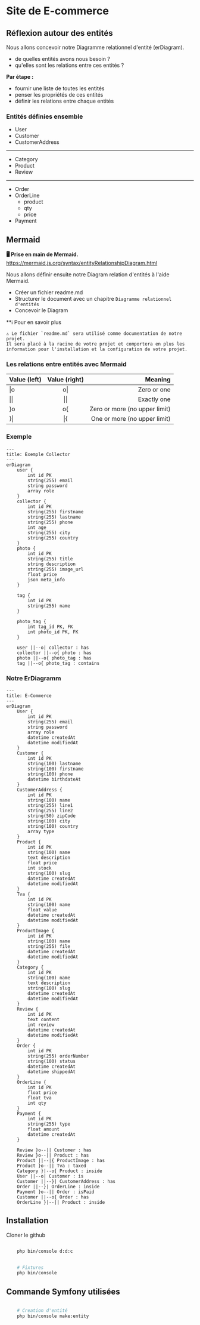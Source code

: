 # Site de E-commerce

## Réflexion autour des entités

Nous allons concevoir notre Diagramme relationnel d'entité (erDiagram).

- de quelles entités avons nous besoin ?
- qu'elles sont les relations entre ces entités ?


**Par étape :**

- fournir une liste de toutes les entités 
- penser les propriétés de ces entités
- définir les relations entre chaque entités 

### Entités définies ensemble 

- User
- Customer
- CustomerAddress
---
- Category
- Product
- Review
---
- Order
- OrderLine
  - product
  - qty
  - price
- Payment


## Mermaid 

**🖥️ Prise en main de Mermaid.**
https://mermaid.js.org/syntax/entityRelationshipDiagram.html

Nous allons définir ensuite notre Diagram relation d'entités à l'aide Mermaid.

- Créer un fichier readme.md
- Structurer le document avec un chapitre `Diagramme relationnel d'entités`
- Concevoir le Diagram

**ℹ️ Pour en savoir plus


    ⚠️ Le fichier `readme.md` sera utilisé comme documentation de notre projet.
    Il sera placé à la racine de votre projet et comportera en plus les information pour l'installation et la configuration de votre projet.


### Les relations entre entités avec Mermaid

| Value (left) | Value (right)	| Meaning
| :--------------- |:---------------:| -----:|
| \\|o |	o\\|	| Zero or one 
| \\|\\| | \\|\\|	| Exactly one 
|}o	 | o{ |	Zero or more (no upper limit)
| }\\| |	\\|{	| One or more (no upper limit)


### Exemple

```mermaid
---
title: Exemple Collector
---
erDiagram
    user {
        int id PK
        string(255) email
        string password
        array role
    }
    collector {
        int id PK
        string(255) firstname
        string(255) lastname
        string(255) phone
        int age
        string(255) city
        string(255) country
    }
    photo {
        int id PK
        string(255) title
        string description
        string(255) image_url
        float price
        json meta_info
    }

    tag {
        int id PK
        string(255) name
    }

    photo_tag {
        int tag_id PK, FK
        int photo_id PK, FK
    }

    user ||--o| collector : has
    collector ||--o{ photo : has
    photo ||--o{ photo_tag : has
    tag ||--o{ photo_tag : contains
```


### Notre ErDiagramm
```mermaid
---
title: E-Commerce
---
erDiagram
    User {
        int id PK
        string(255) email
        string password
        array role
        datetime createdAt
        datetime modifiedAt
    }
    Customer {
        int id PK
        string(100) lastname
        string(100) firstname
        string(100) phone
        datetime birthdateAt
    }
    CustomerAddress {
        int id PK
        string(100) name
        string(255) line1
        string(255) line2
        string(50) zipCode
        string(100) city
        string(100) country
        array type
    }
    Product {
        int id PK
        string(100) name
        text description
        float price
        int stock
        string(100) slug
        datetime createdAt
        datetime modifiedAt
    }
    Tva {
        int id PK
        string(100) name
        float value
        datetime createdAt
        datetime modifiedAt
    }
    ProductImage {
        int id PK
        string(100) name
        string(255) file
        datetime createdAt
        datetime modifiedAt
    }
    Category {
        int id PK
        string(100) name
        text description
        string(100) slug
        datetime createdAt
        datetime modifiedAt
    }
    Review {
        int id PK
        text content
        int review
        datetime createdAt
        datetime modifiedAt
    }
    Order {
        int id PK
        string(255) orderNumber
        string(100) status
        datetime createdAt
        datetime shippedAt
    }
    OrderLine {
        int id PK
        float price
        float tva
        int qty
    }
    Payment {
        int id PK
        string(255) type
        float amount
        datetime createdAt
    }

    Review }o--|| Customer : has
    Review }o--|| Product : has
    Product ||--|{ ProductImage : has
    Product }o--|| Tva : taxed
    Category }|--o{ Product : inside
    User ||--o| Customer : is
    Customer ||--}| CustomerAddress : has
    Order ||--}| OrderLine : inside
    Payment }o--|| Order : isPaid
    Customer ||--o{ Order : has
    OrderLine }|--|| Product : inside
```


## Installation

Cloner le github


```bash 

    php bin/console d:d:c

 
    # Fixtures
    php bin/console 

```

## Commande Symfony utilisées

```bash

    # Creation d'entité
    php bin/console make:entity

```